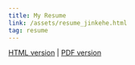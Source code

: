 ```yaml
---
title: My Resume
link: /assets/resume_jinkehe.html 
tag: resume
---
```


[HTML version](/assets/resume_jinkehe.html) | [PDF version](/assets/resume_jinkehe.pdf)

